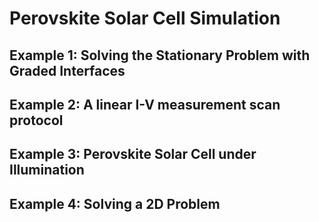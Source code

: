 Perovskite Solar Cell Simulation
================================

## Example 1: Solving the Stationary Problem with Graded Interfaces



## Example 2: A linear I-V measurement scan protocol

## Example 3: Perovskite Solar Cell under Illumination

## Example 4: Solving a 2D Problem